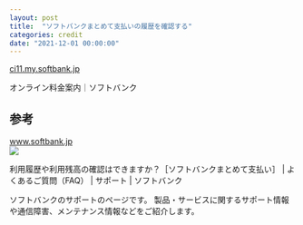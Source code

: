 ```yaml
---
layout: post
title:  "ソフトバンクまとめて支払いの履歴を確認する"
categories: credit
date: "2021-12-01 00:00:00"
---
```



<div class="card">
  <a href="https://ci11.my.softbank.jp/cbi/top/"></a>
  <div class="card__header">
    <a href="https://ci11.my.softbank.jp/cbi/top/">ci11.my.softbank.jp</a>
  </div>
  <div class="card__image">
    <img src="">
  </div>
  <div class="card__title">
    <p>オンライン料金案内｜ソフトバンク</p>
  </div>
  <div class="card__description">
    <p></p>
  </div>
</div>


## 参考


<div class="card">
  <a href="https://www.softbank.jp/support/faq/view/10630"></a>
  <div class="card__header">
    <a href="https://www.softbank.jp/support/faq/view/10630">www.softbank.jp</a>
  </div>
  <div class="card__image">
    <img src="https://cdn.softbank.jp/site/set/common/shared/img/icon_softbank.gif">
  </div>
  <div class="card__title">
    <p>利用履歴や利用残高の確認はできますか？［ソフトバンクまとめて支払い］ | よくあるご質問（FAQ） | サポート | ソフトバンク</p>
  </div>
  <div class="card__description">
    <p>ソフトバンクのサポートのページです。 製品・サービスに関するサポート情報や通信障害、メンテナンス情報などをご紹介します。</p>
  </div>
</div>

